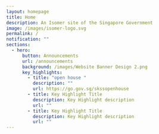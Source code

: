 ```yaml
---
layout: homepage
title: Home
description: An Isomer site of the Singapore Government
image: /images/isomer-logo.svg
permalink: /
notification: ""
sections:
  - hero:
      button: Announcements
      url: /announcements
      background: /images/Website Banner Design 2.png
      key_highlights:
        - title: "open house "
          description: ""
          url: https://go.gov.sg/skssopenhouse
        - title: Key Highlight Title
          description: Key Highlight description
          url: ""
        - title: Key Highlight Title
          description: Key Highlight description
          url: ""
---
```

